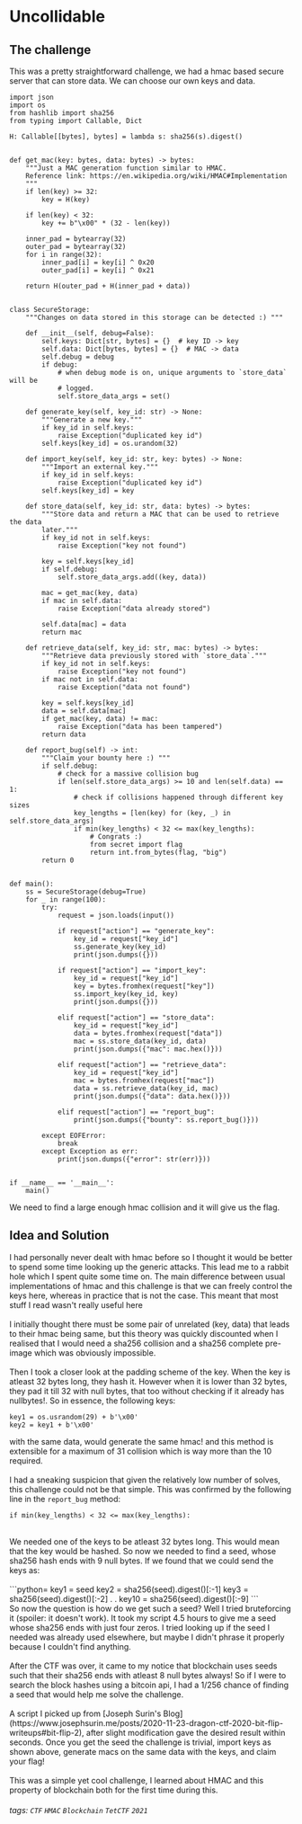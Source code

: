 # Uncollidable
## The challenge
This was a pretty straightforward challenge, we had a hmac based secure server that can store data. We can choose our own keys and data.<br>
```python=
import json
import os
from hashlib import sha256
from typing import Callable, Dict

H: Callable[[bytes], bytes] = lambda s: sha256(s).digest()


def get_mac(key: bytes, data: bytes) -> bytes:
    """Just a MAC generation function similar to HMAC.
    Reference link: https://en.wikipedia.org/wiki/HMAC#Implementation
    """
    if len(key) >= 32:
        key = H(key)

    if len(key) < 32:
        key += b"\x00" * (32 - len(key))

    inner_pad = bytearray(32)
    outer_pad = bytearray(32)
    for i in range(32):
        inner_pad[i] = key[i] ^ 0x20
        outer_pad[i] = key[i] ^ 0x21

    return H(outer_pad + H(inner_pad + data))


class SecureStorage:
    """Changes on data stored in this storage can be detected :) """

    def __init__(self, debug=False):
        self.keys: Dict[str, bytes] = {}  # key ID -> key
        self.data: Dict[bytes, bytes] = {}  # MAC -> data
        self.debug = debug
        if debug:
            # when debug mode is on, unique arguments to `store_data` will be
            # logged.
            self.store_data_args = set()

    def generate_key(self, key_id: str) -> None:
        """Generate a new key."""
        if key_id in self.keys:
            raise Exception("duplicated key id")
        self.keys[key_id] = os.urandom(32)

    def import_key(self, key_id: str, key: bytes) -> None:
        """Import an external key."""
        if key_id in self.keys:
            raise Exception("duplicated key id")
        self.keys[key_id] = key

    def store_data(self, key_id: str, data: bytes) -> bytes:
        """Store data and return a MAC that can be used to retrieve the data
        later."""
        if key_id not in self.keys:
            raise Exception("key not found")

        key = self.keys[key_id]
        if self.debug:
            self.store_data_args.add((key, data))

        mac = get_mac(key, data)
        if mac in self.data:
            raise Exception("data already stored")

        self.data[mac] = data
        return mac

    def retrieve_data(self, key_id: str, mac: bytes) -> bytes:
        """Retrieve data previously stored with `store_data`."""
        if key_id not in self.keys:
            raise Exception("key not found")
        if mac not in self.data:
            raise Exception("data not found")

        key = self.keys[key_id]
        data = self.data[mac]
        if get_mac(key, data) != mac:
            raise Exception("data has been tampered")
        return data

    def report_bug(self) -> int:
        """Claim your bounty here :) """
        if self.debug:
            # check for a massive collision bug
            if len(self.store_data_args) >= 10 and len(self.data) == 1:
                # check if collisions happened through different key sizes
                key_lengths = [len(key) for (key, _) in self.store_data_args]
                if min(key_lengths) < 32 <= max(key_lengths):
                    # Congrats :)
                    from secret import flag
                    return int.from_bytes(flag, "big")
        return 0


def main():
    ss = SecureStorage(debug=True)
    for _ in range(100):
        try:
            request = json.loads(input())

            if request["action"] == "generate_key":
                key_id = request["key_id"]
                ss.generate_key(key_id)
                print(json.dumps({}))

            if request["action"] == "import_key":
                key_id = request["key_id"]
                key = bytes.fromhex(request["key"])
                ss.import_key(key_id, key)
                print(json.dumps({}))

            elif request["action"] == "store_data":
                key_id = request["key_id"]
                data = bytes.fromhex(request["data"])
                mac = ss.store_data(key_id, data)
                print(json.dumps({"mac": mac.hex()}))

            elif request["action"] == "retrieve_data":
                key_id = request["key_id"]
                mac = bytes.fromhex(request["mac"])
                data = ss.retrieve_data(key_id, mac)
                print(json.dumps({"data": data.hex()}))

            elif request["action"] == "report_bug":
                print(json.dumps({"bounty": ss.report_bug()}))

        except EOFError:
            break
        except Exception as err:
            print(json.dumps({"error": str(err)}))


if __name__ == '__main__':
    main()
```

We need to find a large enough hmac collision and it will give us the flag.<br>

## Idea and Solution
I had personally never dealt with hmac before so I thought it would be better to spend some time looking up the generic attacks. This lead me to a rabbit hole which I spent quite some time on. The main difference between usual implementations of hmac and this challenge is that we can freely control the keys here, whereas in practice that is not the case. This meant that most stuff I read wasn't really useful here<br>
<br>
I initially thought there must be some pair of unrelated (key, data) that leads to their hmac being same, but this theory was quickly discounted when I realised that I would need a sha256 collision and a sha256 complete pre-image which was obviously impossible.<br>
<br>
Then I took a closer look at the padding scheme of the key. When the key is atleast 32 bytes long, they hash it. However when it is lower than 32 bytes, they pad it till 32 with null bytes, that too without checking if it already has nullbytes!. So in essence, the following keys:<br>
```python=
key1 = os.usrandom(29) + b'\x00'
key2 = key1 + b'\x00'
```
with the same data, would generate the same hmac! and this method is extensible for a maximum of 31 collision which is way more than the 10 required.<br>
<br>
I had a sneaking suspicion that given the relatively low number of solves, this challenge could not be that simple. This was confirmed by the following line in the `report_bug` method:<br>
```python=
if min(key_lengths) < 32 <= max(key_lengths):
```
<br>
We needed one of the keys to be atleast 32 bytes long. This would mean that the key would be hashed. So now we needed to find a seed, whose sha256 hash ends with 9 null bytes. If we found that we could send the keys as:<br>
<br>
```python=
key1 = seed
key2 = sha256(seed).digest()[:-1]
key3 = sha256(seed).digest()[:-2]
.
.
key10 = sha256(seed).digest()[:-9]
```
<br>
So now the question is how do we get such a seed?
Well I tried bruteforcing it (spoiler: it doesn't work). It took my script 4.5 hours to give me a seed whose sha256 ends with just four zeros. I tried looking up if the seed I needed was already used elsewhere, but maybe I didn't phrase it properly because I couldn't find anything.<br>
<br>
After the CTF was over, it came to my notice that blockchain uses seeds such that their sha256 ends with atleast 8 null bytes always! So if I were to search the block hashes using a bitcoin api, I had a 1/256 chance of finding a seed that would help me solve the challenge.<br>
<br>
A script I picked up from [Joseph Surin's Blog](https://www.josephsurin.me/posts/2020-11-23-dragon-ctf-2020-bit-flip-writeups#bit-flip-2), after slight modification gave the desired result within seconds. Once you get the seed the challenge is trivial, import keys as shown above, generate macs on the same data with the keys, and claim your flag!<br>
<br>
This was a simple yet cool challenge, I learned about HMAC and this property of blockchain both for the first time during this.

###### tags: `CTF` `HMAC` `Blockchain` `TetCTF` `2021`
